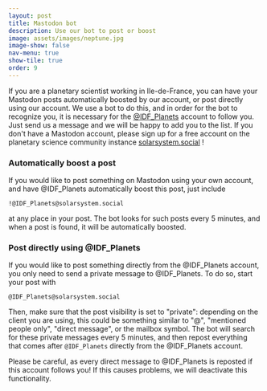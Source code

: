 ```yaml
---
layout: post
title: Mastodon bot
description: Use our bot to post or boost
image: assets/images/neptune.jpg
image-show: false
nav-menu: true
show-tile: true
order: 9
---
```


If you are a planetary scientist working in Ile-de-France, you can have your Mastodon posts automatically boosted by our account, or post directly using our account. We use a bot to do this, and in order for the bot to recognize you, it is necessary for the <a href="https://solarsystem.social/@IDF_Planets">@IDF_Planets</a> account to follow you. Just send us a message and we will be happy to add you to the list. If you don't have a Mastodon account, please sign up for a free account on the planetary science community instance <a href="https://solarsystem.social/">solarsystem.social</a> !

### Automatically boost a post
If you would like to post something on Mastodon using your own account, and have @IDF_Planets automatically boost this post, just include
```
!@IDF_Planets@solarsystem.social
```
at any place in your post. The bot looks for such posts every 5 minutes, and when a post is found, it will be automatically boosted.

### Post directly using @IDF_Planets
If you would like to post something directly from the @IDF_Planets account, you only need to send a private message to @IDF_Planets. To do so, start your post with
```
@IDF_Planets@solarsystem.social
```
Then, make sure that the post visibility is set to "private": depending on the client you are using, this could be something similar to "@", "mentioned people only", "direct message", or the mailbox symbol. The bot will search for these private messages every 5 minutes, and then repost everything that comes after `@IDF_Planets` directly from the @IDF_Planets account.

Please be careful, as every direct message to @IDF_Planets is reposted if this account follows you! If this causes problems, we will deactivate this functionality.
